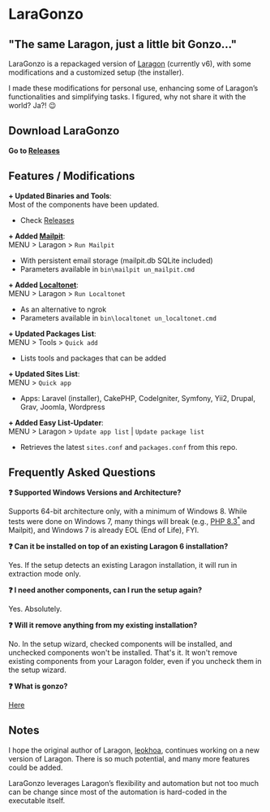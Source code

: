 # LaraGonzo  
## "The same Laragon, just a little bit Gonzo..."

LaraGonzo is a repackaged version of [Laragon](https://github.com/leokhoa/laragon) (currently v6), with some modifications and a customized setup (the installer).

I made these modifications for personal use, enhancing some of Laragon’s functionalities and simplifying tasks. I figured, why not share it with the world? Ja?! :wink:

## Download LaraGonzo

**Go to [Releases](https://github.com/husnilkhatimi/laragonzo/releases)**

## Features / Modifications

**+ Updated Binaries and Tools**:  
Most of the components have been updated.

- Check [Releases](https://github.com/husnilkhatimi/laragonzo/releases)

**+ Added <a href="https://mailpit.axllent.org/" target="_blank">Mailpit</a>**:  
MENU > Laragon > `Run Mailpit`

- With persistent email storage (mailpit.db SQLite included)
- Parameters available in `bin\mailpit
un_mailpit.cmd`

**+ Added <a href="https://localtonet.com/" target="_blank">Localtonet</a>**:  
MENU > Laragon > `Run Localtonet`

- As an alternative to ngrok
- Parameters available in `bin\localtonet
un_localtonet.cmd`

**+ Updated Packages List**:  
MENU > Tools > `Quick add`

- Lists tools and packages that can be added

**+ Updated Sites List**:  
MENU > `Quick app`  
- Apps: Laravel (installer), CakePHP, CodeIgniter, Symfony, Yii2, Drupal, Grav, Joomla, Wordpress

**+ Added Easy List-Updater**:  
MENU > Laragon > `Update app list` | `Update package list`  
- Retrieves the latest `sites.conf` and `packages.conf` from this repo.

## Frequently Asked Questions

**:question: Supported Windows Versions and Architecture?**

Supports 64-bit architecture only, with a minimum of Windows 8. While tests were done on Windows 7, many things will break (e.g., <a href="https://www.php.net/manual/en/migration83.windows-support.php" target="_blank">PHP 8.3<sup>*</sup></a> and Mailpit), and Windows 7 is already EOL (End of Life), FYI.

**:question: Can it be installed on top of an existing Laragon 6 installation?**

Yes. If the setup detects an existing Laragon installation, it will run in extraction mode only.

**:question: I need another components, can I run the setup again?**

Yes. Absolutely.

**:question: Will it remove anything from my existing installation?**

No. In the setup wizard, checked components will be installed, and unchecked components won't be installed. That's it. It won't remove existing components from your Laragon folder, even if you uncheck them in the setup wizard.

**:question: What is gonzo?**

<a target="_blank" href="https://www.google.com/search?q=define+gonzo">Here</a></a>

## Notes

I hope the original author of Laragon, [leokhoa](https://github.com/leokhoa/laragon), continues working on a new version of Laragon. There is so much potential, and many more features could be added.

LaraGonzo leverages Laragon’s flexibility and automation but not too much can be change since most of the automation is hard-coded in the executable itself.
